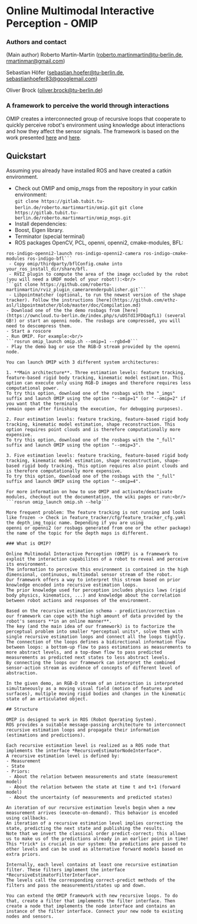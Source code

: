 # Online Multimodal Interactive Perception - OMIP

### Authors and contact

(Main author) Roberto Martín-Martin (roberto.martinmartin@tu-berlin.de, rmartinmar@gmail.com)

Sebastian Höfer (sebastian.hoefer@tu-berlin.de, sebastianhoefer83@googlemail.com)

Oliver Brock (oliver.brock@tu-berlin.de)

### A framework to perceive the world through interactions

OMIP creates a interconnected group of recursive loops that cooperate to quickly perceive robot's environment using knowledge about interactions and how they affect the sensor signals.
The framework is based on the work presented [here](http://www.robotics.tu-berlin.de/fileadmin/fg170/Publikationen_pdf/martinmartin_ip_iros_2014.pdf) and [here](http://www.redaktion.tu-berlin.de/fileadmin/fg170/Publikationen_pdf/martin_hoefer_15_iros_sr_opt.pdf).

## Quickstart
Assuming you already have installed ROS and have created a catkin environment.
- Check out OMIP and omip_msgs from the repository in your catkin environment:<br/>
```git clone https://gitlab.tubit.tu-berlin.de/roberto.martinmartin/omip.git```
```git clone https://gitlab.tubit.tu-berlin.de/roberto.martinmartin/omip_msgs.git```
- Install dependencies:<br/>
 - Boost, Eigen library.
 - Terminator (special terminal)
 - ROS packages OpenCV, PCL, openni, openni2, cmake-modules, BFL:<br/>
```sudo apt-get install ros-indigo-pcl-ros ros-indigo-openni-launch ros-indigo-openni-camera
ros-indigo-openni2-launch ros-indigo-openni2-camera ros-indigo-cmake-modules ros-indigo-bfl```
 - Copy omip/thirdparty/bflConfig.cmake into your_ros_install_dir/share/bfl.
 - RVIZ plugin to compute the area of the image occluded by the robot (you will need a URDF model of your robot!):<br/>
```git clone https://github.com/roberto-martinmartin/rviz_plugin_camerarenderpublisher.git```
 - Libpointmatcher (optional, to run the newest version of the shape tracker). Follow the instructions [here](https://github.com/ethz-asl/libpointmatcher/blob/master/doc/Compilation.md) 
- Download one of the the demo rosbags from [here](https://owncloud.tu-berlin.de/index.php/s/uDSTdI3FDQagfL1) (several GB!) or start an openni node. The rosbags are compressed, you will need to descompress them.
- Start a roscore
- Run OMIP. For example:<br/>
```rosrun omip_launch omip.sh --omip=1 --rgbd=0```
- Play the demo bag or use the RGB-D stream provided by the openni node.

You can launch OMIP with 3 different system architectures:

1. **Main architecture**. Three estimation levels: feature tracking, feature-based rigid body tracking, kinematic model estimation. This option can execute only using RGB-D images and therefore requires less computational power. 
To try this option, download one of the rosbags with the "_imgs" suffix and launch OMIP using the option "--omip=1" (or "--omip=2" if you want that the terminals 
remain open after finishing the execution, for debugging purposes).

2. Four estimation levels: feature tracking, feature-based rigid body tracking, kinematic model estimation, shape reconstruction. This option requires point clouds and is therefore computationally more expensive. 
To try this option, download one of the rosbags with the "_full" suffix and launch OMIP using the option "--omip=3".

3. Five estimation levels: feature tracking, feature-based rigid body tracking, kinematic model estimation, shape reconstruction, shape-based rigid body tracking. This option requires also point clouds and is therefore computationally more expensive. 
To try this option, download one of the rosbags with the "_full" suffix and launch OMIP using the option "--omip=4".

For more information on how to use OMIP and activate/deactivate modules, checkout out the documentation, the wiki pages or run:<br/>
```rosrun omip_launch omip.sh --help```

More frequent problem: The feature tracking is not running and looks like frozen -> Check in feature_tracker/cfg/feature_tracker_cfg.yaml the depth_img_topic name. Depending if you are using
openni or openni2 (or rosbags generated from one or the other package) the name of the topic for the depth maps is different.

### What is OMIP?

Online Multimodal Interactive Perception (OMIP) is a framework to exploit the interaction capabilites of a robot to reveal and perceive its environment. 
The information to perceive this environment is contained in the high dimensional, continuous, multimodal sensor stream of the robot.
Our framework offers a way to interpret this stream based on prior knowledge encoded into recursive estimation loops. 
The prior knowledge used for perception includes physics laws (rigid body physics, kinematics, ...) and knowledge about the correlation between robot actions and responses of the environment.

Based on the recursive estimation schema - prediction/correction -  our framework can cope with the high amount of data provided by the robot's sensors **in an online manner**.
The key (and the main idea of our framework) is to factorize the perceptual problem into smaller *perceptual units*, solve them with single recursive estimation loops and connect all the loops tightly. 
The connection of the loops defines a bidirectional information flow between loops: a bottom-up flow to pass estimations as measurements to more abstract levels, and a top-down flow to pass predicted measurements as predicted next states to less abstract levels.
By connecting the loops our framework can interpret the combined sensor-action stream as evidence of concepts of different level of abstraction.

In the given demo, an RGB-D stream of an interaction is interpreted simultaneously as a moving visual field (motion of features and surfaces), multiple moving rigid bodies and changes in the kinematic state of an articulated object.

## Structure

OMIP is designed to work in ROS (Robot Operating System). 
ROS provides a suitable message-passing architecture to interconnect recursive estimation loops and propagate their information (estimations and predictions).

Each recursive estimation level is realized as a ROS node that implements the interface *RecursiveEstimatorNodeInterface*. 
A recursive estimation level is defined by:
- Measurement
- State
- Priors:
 - About the relation between measurements and state (measurement model)
 - About the relation between the state at time t and t+1 (forward model)
 - About the uncertainty (of measurements and predicted states)

An iteration of our recursive estimation levels begin when a new measurement arrives (execute-on-demand). This behavior is encoded using callbacks.
An iteration of a recursive estimation level implies correcting the state, predicting the next state and publishing the results. 
Note that we invert the classical order predict-correct; this allows us to make us of the predictions already in an earlier point in time! 
This *trick* is crucial in our system: the predictions are passed to other levels and can be used as alternative forward models based on extra priors.

Internally, each level contains at least one recursive estimation filter. These filters implement the interface *RecursiveEstimatorFilterInterface*.
The levels call the corresponding correct-predict methods of the filters and pass the measurements/states up and down.

You can extend the OMIP framework with new recursive loops. To do that, create a filter that implements the filter interface. Then create a node that implements the node interface and contains an instance of the filter interface. Connect your new node to existing nodes and sensors.